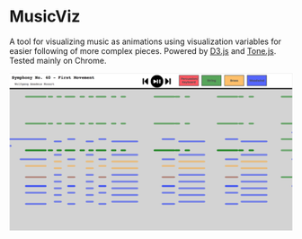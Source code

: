# MusicViz

A tool for visualizing music as animations using visualization variables for easier following of more complex pieces. Powered by [D3.js](https://d3js.org/) and [Tone.js](https://tonejs.github.io/). Tested mainly on Chrome.

![Demo Screenshot](./img/screenshot.png)